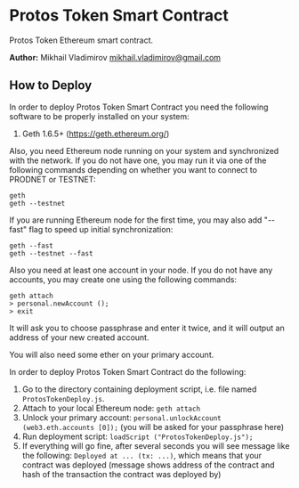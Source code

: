 # Protos Token Smart Contract #

Protos Token Ethereum smart contract.

**Author:** Mikhail Vladimirov <mikhail.vladimirov@gmail.com>

## How to Deploy ##

In order to deploy Protos Token Smart Contract you need the following software
to be properly installed on your system:

1. Geth 1.6.5+ (https://geth.ethereum.org/)

Also, you need Ethereum node running on your system and synchronized with the
network.  If you do not have one, you may run it via one of the following
commands depending on whether you want to connect to PRODNET or TESTNET:

    geth
    geth --testnet

If you are running Ethereum node for the first time, you may also add "--fast"
flag to speed up initial synchronization:

    geth --fast
    geth --testnet --fast

Also you need at least one account in your node.  If you do not have any
accounts, you may create one using the following commands:

    geth attach
    > personal.newAccount ();
    > exit

It will ask you to choose passphrase and enter it twice, and it will output an
address of your new created account.

You will also need some ether on your primary account.

In order to deploy Protos Token Smart Contract do the following:

1. Go to the directory containing deployment script, i.e. file named
   `ProtosTokenDeploy.js`.
2. Attach to your local Ethereum node: `geth attach`
3. Unlock your primary account:
   `personal.unlockAccount (web3.eth.accounts [0]);` (you will be
   asked for your passphrase here)
4. Run deployment script: `loadScript ("ProtosTokenDeploy.js");`
5. If everything will go fine, after several seconds you will see message like
   the following: `Deployed at ... (tx: ...)`,
   which means that your contract was deployed (message shows address of the
   contract and hash of the transaction the contract was deployed by)
